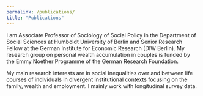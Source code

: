 ```yaml
---
permalink: /publications/
title: "Publications"
---
```


I am Associate Professor of Sociology of Social Policy in the Department of Social Sciences at Humboldt University of Berlin and Senior Research Fellow at the German Institute for Economic Research (DIW Berlin). My research group on personal wealth accumulation in couples is funded by the Emmy Noether Programme of the German Research Foundation.

My main research interests are in social inequalities over and between life courses of individuals in divergent institutional contexts focusing on the family, wealth and employment. I mainly work with longitudinal survey data.